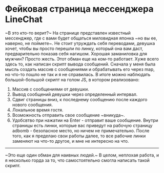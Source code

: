 # Фейковая страница мессенджера LineChat
~В это кто-то верит?~
На странице представлен известный мессенджер, где с вами будет общаться миловидная японка ~но вы ее, наверно, не поймете~. Не стоит утруждать себя переводами, девушка хочет, чтобы вы просто перешли по линку, который она вам даст, предварительно показав себя нагишом.
Хорошая заманиловка для мужчин? Просто жесть. Этот обман еще на ком-то работает.
Хуже всего здесь то, как написан скрипт вывода сообщений. Сначала у меня была мысль создать массив с сообщениями и обрабатывать его через map, но что-то пошло не так и я не справилась. В итоге можно наблюдать большой-большой скрипт на голом JS, в котором реализовано:
1. Массив с сообщениями от девушки.
2. Вывод сообщений девушки через определенный интервал.
3. Сдвиг страницы вниз, к последнему сообщению после каждого нового сообщения.
4. Локальное время гостя.
5. Возможность отправить свое сообщение ~вникуда~.
6. Удобсвтво при нажатии на Enter - отправит ваше сообщение.
Внутри страницы есть линки, которые вас приведут на рабочую страницу adbomb - безопасное место, но ничем не примечательно. После того, как я пределаю свои работы далее, то все рабочие линки заменяют на что-то другое, и мне не интересно на что.
<hr/>
~Это еще один обман для наивных людей.~  В целом, неплохая работа, и я несколько горда за то, что самостоятельно смогла написать такой скрипт. 
